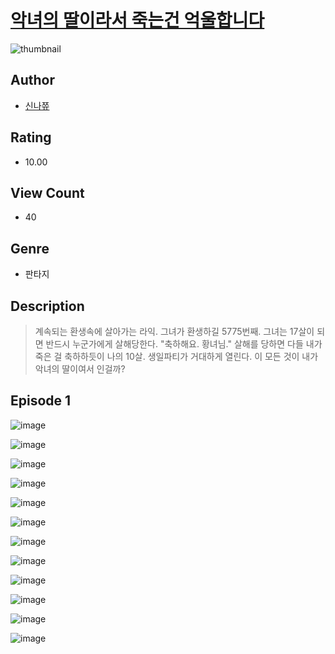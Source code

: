 # [악녀의 딸이라서 죽는건 억울합니다](https://comic.naver.com/challenge/list?titleId=810736)
![thumbnail](https://image-comic.pstatic.net/user_contents_data/challenge_comic/2023/05/24/258015/upload_3559081984157563193_480x623.jpeg)

## Author
- [신나쮸](https://comic.naver.com/artistTitle?id=258015)

## Rating
- 10.00

## View Count
- 40

## Genre
- 판타지

## Description
> 계속되는 환생속에 살아가는 라익. 그녀가 환생하길 5775번째. 그녀는 17살이 되면 반드시 누군가에게 살해당한다. "축하해요. 황녀님." 살해를 당하면 다들 내가 죽은 걸 축하하듯이 나의 10살. 생일파티가 거대하게 열린다. 이 모든 것이 내가 악녀의 딸이여서 인걸까?


## Episode 1
![image](https://image-comic.pstatic.net/user_contents_data/challenge_comic/2023/05/24/258015/upload_3990527057790840889.jpeg)

![image](https://image-comic.pstatic.net/user_contents_data/challenge_comic/2023/05/24/258015/upload_3689914169944139108.jpeg)

![image](https://image-comic.pstatic.net/user_contents_data/challenge_comic/2023/05/24/258015/upload_3618751372987610470.jpeg)

![image](https://image-comic.pstatic.net/user_contents_data/challenge_comic/2023/05/24/258015/upload_3689628095782216547.jpeg)

![image](https://image-comic.pstatic.net/user_contents_data/challenge_comic/2023/05/24/258015/upload_3834027158946538597.jpeg)

![image](https://image-comic.pstatic.net/user_contents_data/challenge_comic/2023/05/24/258015/upload_4122824672728330595.jpeg)

![image](https://image-comic.pstatic.net/user_contents_data/challenge_comic/2023/05/24/258015/upload_3630855921475806259.jpeg)

![image](https://image-comic.pstatic.net/user_contents_data/challenge_comic/2023/05/24/258015/upload_7378362067195094066.jpeg)

![image](https://image-comic.pstatic.net/user_contents_data/challenge_comic/2023/05/24/258015/upload_3991703723506677558.jpeg)

![image](https://image-comic.pstatic.net/user_contents_data/challenge_comic/2023/05/24/258015/upload_7365748449111847221.jpeg)

![image](https://image-comic.pstatic.net/user_contents_data/challenge_comic/2023/05/24/258015/upload_3978422507775539298.jpeg)

![image](https://image-comic.pstatic.net/user_contents_data/challenge_comic/2023/05/24/258015/upload_3618752467315340898.jpeg)
